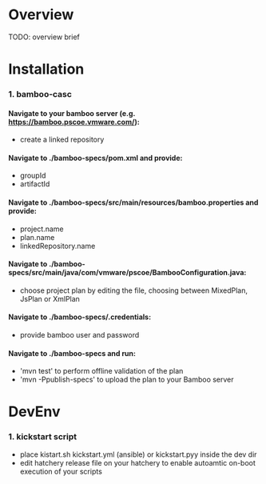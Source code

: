 # Overview
TODO: overview brief

# Installation
### 1. bamboo-casc
#### Navigate to your bamboo server (e.g. https://bamboo.pscoe.vmware.com/):
- create a linked repository

#### Navigate to ./bamboo-specs/pom.xml and provide:
- groupId
- artifactId

#### Navigate to ./bamboo-specs/src/main/resources/bamboo.properties and provide:
- project.name
- plan.name
- linkedRepository.name

#### Navigate to ./bamboo-specs/src/main/java/com/vmware/pscoe/BambooConfiguration.java:
- choose project plan by editing the file, choosing between MixedPlan, JsPlan or XmlPlan

#### Navigate to ./bamboo-specs/.credentials:
- provide bamboo user and password 

#### Navigate to ./bamboo-specs and run:
- 'mvn test' to perform offline validation of the plan
- 'mvn -Ppublish-specs' to upload the plan to your Bamboo server


# DevEnv
### 1. kickstart script
- place kistart.sh kickstart.yml (ansible) or kickstart.pyy inside the dev dir
- edit hatchery release file on your hatchery  to  enable  autoamtic on-boot execution of your scripts 
